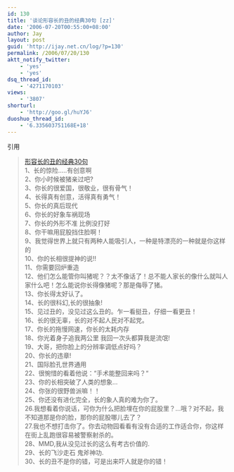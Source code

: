 ```yaml
---
id: 130
title: '谈论形容长的丑的经典30句 [zz]'
date: '2006-07-20T00:55:00+08:00'
author: Jay
layout: post
guid: 'http://ijay.net.cn/log/?p=130'
permalink: /2006/07/20/130
aktt_notify_twitter:
    - 'yes'
    - 'yes'
dsq_thread_id:
    - '4271170103'
views:
    - '3807'
shorturl:
    - 'http://goo.gl/huYJ6'
duoshuo_thread_id:
    - '6.335603751168E+18'
---
```


<p> </p><p>引用 <blockquote><a href="http://timiyang.spaces.msn.com/blog/cns!B67C9B283E26BE9C!190.entry">形容长的丑的经典30句</a><br /><div>1、长的惊险.....有创意啊<br />2、你小时候被猪亲过吧?<br />3、你长的很爱国，很敬业，很有骨气！<br />4、长得真有创意，活得真有勇气！<br />5、你长的真后现代<br />6、你长的好象车祸现场<br />7、你长的外形不准 比例没打好<br />8、你干嘛用屁股挡住脸啊！<br />9、我觉得世界上就只有两种人能吸引人，一种是特漂亮的一种就是你这样的<br />10、你的长相很提神的说!!<br />11、你需要回炉重造<br />12、他们怎么能管你叫猪呢？？太不像话了！总不能人家长的像什么就叫人家什么吧！怎么能说你长得像猪呢？那是侮辱了猪。<br />13、你长得太好认了。<br />14、长的很科幻,长的很抽象!<br />15、见过丑的，没见过这么丑的。乍一看挺丑，仔细一看更丑！<br />16、长的很无辜，长的对不起人民对不起党。<br />17、你长的拖慢网速，你长的太耗内存<br />18、你光着身子追我两公里 我回一次头都算我是流氓!<br />19、大哥，把你脸上的分辨率调低点好吗？<br />20、你长的违章!<br />21、国际脸孔世界通用<br />22、很惋惜的看着他说：“手术能整回来吗？“<br />23、你的长相突破了人类的想象...<br />24、你张的很野兽派嘛！！<br />25、你还没有进化完全，长的象人真的难为你了。<br />26.我想看着你说话，可你为什么把脸埋在你的屁股里？...哦？对不起，我不知道那是你的脸，那你的屁股哪儿去了？<br />27.我也不想打击你了。你去动物园看看有没有合适的工作适合你，你这样在街上乱跑很容易被警察射杀的。<br />28、MMD,我从没见过长的这么有考古价值的.<br />29、长的飞沙走石 鬼斧神功.<br />30、长的丑不是你的错，可是出来吓人就是你的错！</div></blockquote></p>